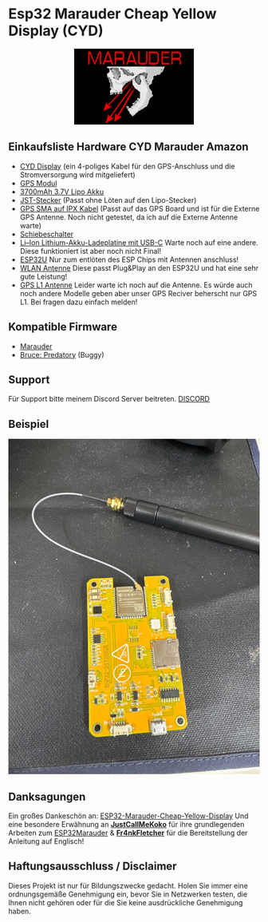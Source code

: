 # Esp32 Marauder Cheap Yellow Display (CYD)
<p align="center">
  <img alt="Marauder logo" src="https://github.com/BlushTTV/Esp32_Marauder_Cheap_Yellow_Display_CYD_Deutsch/blob/main/Bilder/logo01.png?raw=true">
</p>

## Einkaufsliste Hardware CYD Marauder Amazon
 - [CYD Display](https://www.amazon.de/dp/B0CSYPG716) (ein 4-poliges Kabel für den GPS-Anschluss und die Stromversorgung wird mitgeliefert)
 - [GPS Modul](https://www.amazon.de/dp/B0D1K7QPZ3) 
 - [3700mAh 3.7V Lipo Akku](https://www.amazon.de/dp/B08215B4KK)
 - [JST-Stecker](https://www.amazon.de/dp/B07VYR7J49) (Passt ohne Löten auf den Lipo-Stecker)
 - [GPS SMA auf IPX Kabel](https://www.amazon.de/dp/B0B9RYL56H) (Passt auf das GPS Board und ist für die Externe GPS Antenne. Noch nicht getestet, da ich auf die Externe Antenne warte)
 - [Schiebeschalter](https://www.amazon.de/dp/B08SJ2HVQB)
 - [Li–Ion Lithium-Akku-Ladeplatine mit USB-C](https://www.amazon.de/dp/B0BZSB3SBN) Warte noch auf eine andere. Diese funktioniert ist aber noch nicht Final!
 - [ESP32U](https://www.amazon.de/dp/B08BZKZXLL) Nur zum entlöten des ESP Chips mit Antennen anschluss!
 - [WLAN Antenne](https://www.amazon.de/dp/B07YCBRTFB) Diese passt Plug&Play an den ESP32U und hat eine sehr gute Leistung!
 - [GPS L1 Antenne](https://store.beitian.com/products/beitian-drone-uav-rtk-gnss-helix-antenna-gps-bds-glonass-galileo-sma-j-bt-560-560l5-502-603-564-t009-t076-104-230l2-230l5?variant=44743070875935) Leider warte ich noch auf die Antenne. Es würde auch noch 
   andere Modelle geben aber unser GPS Reciver beherscht nur GPS L1. Bei fragen dazu einfach melden!
## Kompatible Firmware

 - [Marauder](https://github.com/Fr4nkFletcher/ESP32-Marauder-Cheap-Yellow-Display)
 - [Bruce: Predatory](https://github.com/pr3y/Bruce) (Buggy)

## Support
Für Support bitte meinem Discord Server beitreten. [DISCORD](https://discord.com/invite/sW4CYXz8QA)

## Beispiel 

![App Screenshot](https://github.com/BlushTTV/Esp32_Marauder_Cheap_Yellow_Display_CYD_Deutsch/blob/main/Bilder/IMG_4117.JPG?raw=true)


## Danksagungen

Ein großes Dankeschön an: [ESP32-Marauder-Cheap-Yellow-Display](https://github.com/Fr4nkFletcher/ESP32-Marauder-Cheap-Yellow-Display) Und eine besondere Erwähnung an [**JustCallMeKoko**](https://github.com/justcallmekoko) für ihre grundlegenden Arbeiten zum [ESP32Marauder](https://github.com/justcallmekoko/ESP32Marauder) & [**Fr4nkFletcher**](https://github.com/Fr4nkFletcher) für die Bereitstellung der Anleitung auf Englisch!


## Haftungsausschluss / Disclaimer
Dieses Projekt ist nur für Bildungszwecke gedacht. Holen Sie immer eine ordnungsgemäße Genehmigung ein, bevor Sie in Netzwerken testen, die Ihnen nicht gehören oder für die Sie keine ausdrückliche Genehmigung haben.
